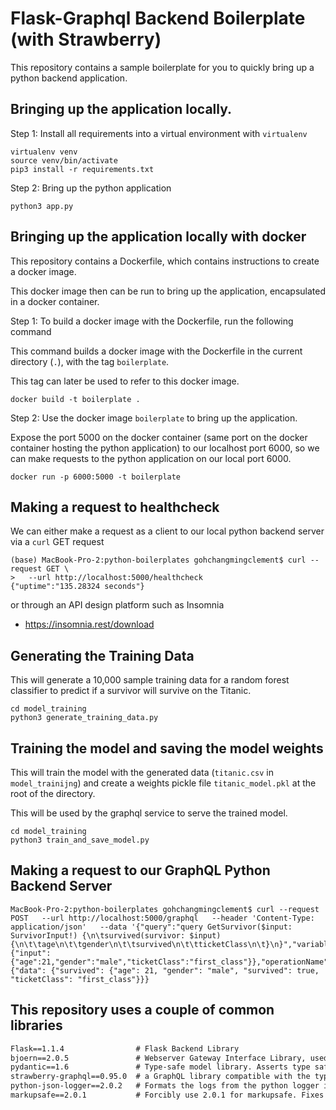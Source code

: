# Flask-Graphql Backend Boilerplate (with Strawberry)

This repository contains a sample boilerplate for you to quickly bring up a python backend application.

##  Bringing up the application locally.

Step 1: Install all requirements into a virtual environment with `virtualenv`

```commandline
virtualenv venv
source venv/bin/activate
pip3 install -r requirements.txt
```

Step 2: Bring up the python application

```commandline
python3 app.py
```

## Bringing up the application locally with docker

This repository contains a Dockerfile, which contains instructions to create a docker image.

This docker image then can be run to bring up the application, encapsulated in a docker container.

Step 1: To build a docker image with the Dockerfile, run the following command

This command builds a docker image with the Dockerfile in the current directory (`.`), with the tag `boilerplate`. 

This tag can later be used to refer to this docker image.

```commandline
docker build -t boilerplate .
```

Step 2: Use the docker image `boilerplate` to bring up the application. 

Expose the port 5000 on the docker container (same port on the docker container hosting the python application) to our localhost port 6000, so we can make requests to the python application on our local port 6000.

```commandline
docker run -p 6000:5000 -t boilerplate
```

## Making a request to healthcheck

We can either make a request as a client to our local python backend server via a `curl` GET request 

```commandline
(base) MacBook-Pro-2:python-boilerplates gohchangmingclement$ curl --request GET \
>   --url http://localhost:5000/healthcheck
{"uptime":"135.28324 seconds"}
```
or through an API design platform such as Insomnia
- https://insomnia.rest/download

## Generating the Training Data

This will generate a 10,000 sample training data for a random forest classifier to predict if a survivor will survive on the Titanic.

```commandline
cd model_training
python3 generate_training_data.py
```

## Training the model and saving the model weights

This will train the model with the generated data (`titanic.csv` in `model_trainijng`) and create a weights pickle file `titanic_model.pkl` at the root of the directory. 

This will be used by the graphql service to serve the trained model. 

```commandline
cd model_training
python3 train_and_save_model.py
```

## Making a request to our GraphQL Python Backend Server

```commandline
MacBook-Pro-2:python-boilerplates gohchangmingclement$ curl --request POST   --url http://localhost:5000/graphql   --header 'Content-Type: application/json'   --data '{"query":"query GetSurvivor($input: SurvivorInput!) {\n\tsurvived(survivor: $input) {\n\t\tage\n\t\tgender\n\t\tsurvived\n\t\tticketClass\n\t}\n}","variables":{"input":{"age":21,"gender":"male","ticketClass":"first_class"}},"operationName":"GetSurvivor"}'
{"data": {"survived": {"age": 21, "gender": "male", "survived": true, "ticketClass": "first_class"}}}
```

## This repository uses a couple of common libraries 

```requirements.txt
Flask==1.1.4                # Flask Backend Library
bjoern==2.0.5               # Webserver Gateway Interface Library, used to interface flask with webserver
pydantic==1.6               # Type-safe model library. Asserts type safety of object fields to avoid type-related bugs
strawberry-graphql==0.95.0  # a GraphQL library compatible with the type-safety library pydantic
python-json-logger==2.0.2   # Formats the logs from the python logger into a json object. Json logs are easier to parse and log in log monitoring systems
markupsafe==2.0.1           # Forcibly use 2.0.1 for markupsafe. Fixes a compatibility issue from Flask 1.1.4, https://itsmycode.com/importerror-cannot-import-name-json-from-itsdangerous/
```